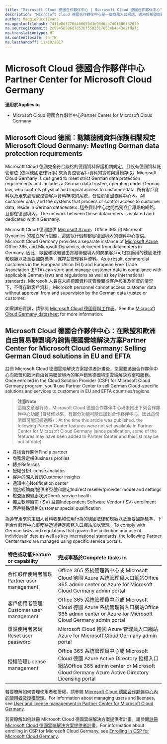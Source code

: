 ```yaml
---
title: "Microsoft Cloud 德國合作夥伴中心 | Microsoft Cloud 德國合作夥伴中心"
description: "Microsoft Cloud 德國合作夥伴中心是一個商務入口網站，適用於希望向歐盟和歐洲自由貿易聯盟境內客戶提供 Microsoft Cloud 解決方案的 Microsoft 合作夥伴。 Microsoft Cloud 德國可確保您的客戶資料存放於德國，並由指定的德國資料託管單位控管資料存取。 歐盟和歐洲自由貿易聯盟境內的商業客戶可根據適用的德國法律和規範以及重要國際標準，保存並管理客戶資料。 Microsoft 在未經德國資料託管機關或客戶核准及監督的情況下，不得存取客戶資料。"
author: MaggiePucciEvans
ms.openlocfilehash: 7411e8df770d460650d3e90d6cb7d0f686f32070
ms.sourcegitcommit: 2c99458586d7d536f5502317653eb4a43e2fdafc
ms.translationtype: HT
ms.contentlocale: zh-TW
ms.lasthandoff: 11/10/2017
---
```

# <a name="partner-center-for-microsoft-cloud-germany"></a><span data-ttu-id="63d08-106">Microsoft Cloud 德國合作夥伴中心</span><span class="sxs-lookup"><span data-stu-id="63d08-106">Partner Center for Microsoft Cloud Germany</span></span>

**<span data-ttu-id="63d08-107">適用於</span><span class="sxs-lookup"><span data-stu-id="63d08-107">Applies to</span></span>**

-  <span data-ttu-id="63d08-108">Microsoft Cloud 德國合作夥伴中心</span><span class="sxs-lookup"><span data-stu-id="63d08-108">Partner Center for Microsoft Cloud Germany</span></span>

## <a name="microsoft-cloud-germany-meeting-german-data-protection-requirements"></a><span data-ttu-id="63d08-109">Microsoft Cloud 德國︰認識德國資料保護相關規定</span><span class="sxs-lookup"><span data-stu-id="63d08-109">Microsoft Cloud Germany: Meeting German data protection requirements</span></span> 

<span data-ttu-id="63d08-110">Microsoft Cloud 德國完全符合嚴格的德國資料保護相關規定，且設有德國資料託管單位 (依照德國法律行事) 來負責控管客戶資料的實體與邏輯存取。</span><span class="sxs-lookup"><span data-stu-id="63d08-110">Microsoft Cloud Germany is designed to meet strict German data protection requirements and includes a German data trustee, operating under German law, who controls physical and logical access to customer data.</span></span> <span data-ttu-id="63d08-111">所有客戶資料以及用來處理或控管客戶資料存取的系統，皆位於德國資料中心內。</span><span class="sxs-lookup"><span data-stu-id="63d08-111">All customer data, and the systems that process or control access to customer data, reside in German datacenters.</span></span> <span data-ttu-id="63d08-112">這些資料中心之間為獨立且專屬的網路，且都在德國境內。</span><span class="sxs-lookup"><span data-stu-id="63d08-112">The network between these datacenters is isolated and dedicated within Germany.</span></span>

<span data-ttu-id="63d08-113">Microsoft Cloud 德國提供 [Microsoft Azure](https://go.microsoft.com/fwlink/?linkid=847992)、Office 365 和 Microsoft Dynamics 的獨立執行個體，這些執行個體都從德國境內的資料中心提供。</span><span class="sxs-lookup"><span data-stu-id="63d08-113">Microsoft Cloud Germany provides a separate instance of [Microsoft Azure](https://go.microsoft.com/fwlink/?linkid=847992), Office 365, and Microsoft Dynamics, delivered from datacenters in Germany.</span></span> <span data-ttu-id="63d08-114">因此，歐盟和歐洲自由貿易聯盟境內的商業客戶可根據適用的德國法律和規範以及重要國際標準，保存並管理客戶資料。</span><span class="sxs-lookup"><span data-stu-id="63d08-114">As a result, commercial customers in the European Union (EU) and European Free Trade Association (EFTA) can store and manage customer data in compliance with applicable German laws and regulations as well as key international standards.</span></span> <span data-ttu-id="63d08-115">Microsoft 人員在未經德國資料託管機關或客戶核准及監督的情況下，不得存取客戶資料。</span><span class="sxs-lookup"><span data-stu-id="63d08-115">Microsoft personnel cannot access customer data without approval from and supervision by the German data trustee or customer.</span></span>

<span data-ttu-id="63d08-116">如需詳細資訊，請參閱 [Microsoft Cloud 德國資料工作表](http://download.microsoft.com/download/6/1/3/613C9ECB-9167-4EF5-B131-3BAD8D8A126C/Microsoft_Cloud_Germany_Datasheet.pdf)。</span><span class="sxs-lookup"><span data-stu-id="63d08-116">See the [Microsoft Cloud Germany datasheet](http://download.microsoft.com/download/6/1/3/613C9ECB-9167-4EF5-B131-3BAD8D8A126C/Microsoft_Cloud_Germany_Datasheet.pdf) for more information.</span></span>

## <a name="partner-center-for-microsoft-cloud-germany-selling-german-cloud-solutions-in-eu-and-efta"></a><span data-ttu-id="63d08-117">Microsoft Cloud 德國合作夥伴中心：在歐盟和歐洲自由貿易聯盟境內銷售德國雲端解決方案</span><span class="sxs-lookup"><span data-stu-id="63d08-117">Partner Center for Microsoft Cloud Germany: Selling German Cloud solutions in EU and EFTA</span></span>

<span data-ttu-id="63d08-118">註冊 Microsoft Cloud 德國雲端解決方案提供者計畫後，您需要透過合作夥伴中心向歐盟和歐洲自由貿易聯盟境內的客戶銷售德國特定雲端解決方案和服務。</span><span class="sxs-lookup"><span data-stu-id="63d08-118">Once enrolled in the Cloud Solution Provider (CSP) for Microsoft Cloud Germany program, you'll use Partner Center to sell German Cloud-specific solutions and services to customers in EU and EFTA countries/regions.</span></span> 

>**<span data-ttu-id="63d08-119">注意</span><span class="sxs-lookup"><span data-stu-id="63d08-119">Note</span></span>**<br>
<span data-ttu-id="63d08-120">這篇文章發行時，Microsoft Cloud 德國合作夥伴中心尚未推出下列合作夥伴中心功能 (自發佈以來，有部分功能可能已加到合作夥伴中心，因此這份清單可能已經過時)：</span><span class="sxs-lookup"><span data-stu-id="63d08-120">At the time this article was published, the following Partner Center features were not yet available in Partner Center for Microsoft Cloud Germany (since publication, some of the features may have been added to Partner Center and this list may be out of date):</span></span>

- <span data-ttu-id="63d08-121">尋找合作夥伴</span><span class="sxs-lookup"><span data-stu-id="63d08-121">Find a partner</span></span>
- <span data-ttu-id="63d08-122">商務設定檔</span><span class="sxs-lookup"><span data-stu-id="63d08-122">Business profiles</span></span>
- <span data-ttu-id="63d08-123">轉介</span><span class="sxs-lookup"><span data-stu-id="63d08-123">Referrals</span></span>
- <span data-ttu-id="63d08-124">授權分析</span><span class="sxs-lookup"><span data-stu-id="63d08-124">License analytics</span></span>
- <span data-ttu-id="63d08-125">客戶的深入資訊</span><span class="sxs-lookup"><span data-stu-id="63d08-125">Customer insights</span></span>
- <span data-ttu-id="63d08-126">通知中心</span><span class="sxs-lookup"><span data-stu-id="63d08-126">Notification center</span></span>
- <span data-ttu-id="63d08-127">間接經銷商/提供者型號和設定</span><span class="sxs-lookup"><span data-stu-id="63d08-127">Indirect reseller/provider model and settings</span></span>
- <span data-ttu-id="63d08-128">檢查服務健康狀況</span><span class="sxs-lookup"><span data-stu-id="63d08-128">Check service health</span></span>
- <span data-ttu-id="63d08-129">獨立軟體廠商 (ISV) 註冊</span><span class="sxs-lookup"><span data-stu-id="63d08-129">Independent Software Vendor (ISV) enrollment</span></span>
- <span data-ttu-id="63d08-130">客戶特殊資格</span><span class="sxs-lookup"><span data-stu-id="63d08-130">Customer special qualification</span></span>

<span data-ttu-id="63d08-131">為遵守用來約束個人資料收集和使用行為的德國法律和規範以及重要國際標準，下列合作夥伴中心事務將透過特定服務入口網站加以管理。</span><span class="sxs-lookup"><span data-stu-id="63d08-131">To comply with German laws and regulations that govern the collection and use of individuals' data as well as key international standards, the following Partner Center tasks are managed using specific service portals.</span></span> 

<span data-ttu-id="63d08-132">特色或功能</span><span class="sxs-lookup"><span data-stu-id="63d08-132">Feature or capability</span></span> | <span data-ttu-id="63d08-133">完成事務於</span><span class="sxs-lookup"><span data-stu-id="63d08-133">Complete tasks in</span></span>
:--- | :---
<span data-ttu-id="63d08-134">合作夥伴使用者管理</span><span class="sxs-lookup"><span data-stu-id="63d08-134">Partner user management</span></span> | <span data-ttu-id="63d08-135">Office 365 系統管理員中心或 Microsoft Cloud 德國 Azure 系統管理員入口網站</span><span class="sxs-lookup"><span data-stu-id="63d08-135">Office 365 admin center or Azure for Microsoft Cloud Germany admin portal</span></span>
<span data-ttu-id="63d08-136">客戶使用者管理</span><span class="sxs-lookup"><span data-stu-id="63d08-136">Customer user management</span></span> | <span data-ttu-id="63d08-137">Office 365 系統管理員中心或 Microsoft Cloud 德國 Azure 系統管理員入口網站</span><span class="sxs-lookup"><span data-stu-id="63d08-137">Office 365 admin center or Azure for Microsoft Cloud Germany admin portal</span></span>
<span data-ttu-id="63d08-138">重設使用者密碼</span><span class="sxs-lookup"><span data-stu-id="63d08-138">Reset user password</span></span> | <span data-ttu-id="63d08-139">Microsoft Cloud 德國 Azure 管理員入口網站</span><span class="sxs-lookup"><span data-stu-id="63d08-139">Azure for Microsoft Cloud Germany admin portal</span></span>
<span data-ttu-id="63d08-140">授權管理</span><span class="sxs-lookup"><span data-stu-id="63d08-140">License management</span></span> | <span data-ttu-id="63d08-141">Office 365 系統管理員中心或 Microsoft Cloud 德國 Azure Active Directory 授權入口網站</span><span class="sxs-lookup"><span data-stu-id="63d08-141">Office 365 admin center or Microsoft Cloud Germany Azure Active Directory Licensing portal</span></span>

<span data-ttu-id="63d08-142">若要瞭解如何管理使用者和授權，請參閱 [Microsoft Cloud 德國合作夥伴中心內的使用者及授權管理](user-management-in-partner-center-for-microsoft-cloud-germany.md)。</span><span class="sxs-lookup"><span data-stu-id="63d08-142">For information about managing users and licenses, see [User and license management in Partner Center for Microsoft Cloud Germany](user-management-in-partner-center-for-microsoft-cloud-germany.md).</span></span>

<span data-ttu-id="63d08-143">若要瞭解如何註冊 Microsoft Cloud 德國雲端解決方案提供者計畫，請參閱[註冊 Microsoft Cloud 德國雲端解決方案提供者計畫](enroll-in-csp-for-microsoft-cloud-germany.md)。</span><span class="sxs-lookup"><span data-stu-id="63d08-143">For information about enrolling in CSP for Microsoft Cloud Germany, see [Enrolling in CSP for Microsoft Cloud Germany](enroll-in-csp-for-microsoft-cloud-germany.md).</span></span>
